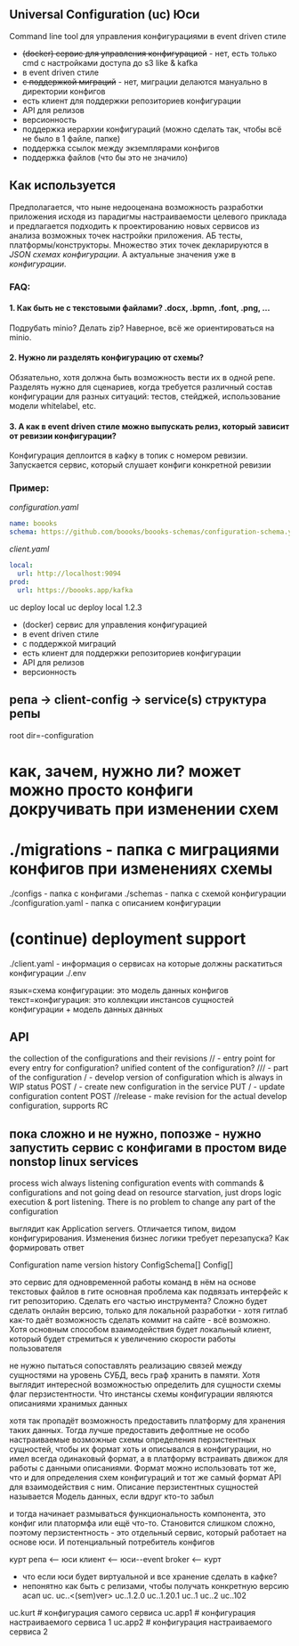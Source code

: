 Universal Configuration (uc) Юси
---
Command line tool для управления конфигурациями в event driven стиле
- ~~(docker) сервис для управления конфигурацией~~ - нет, есть только cmd с настройками доступа до s3 like & kafka
- в event driven стиле
- ~~с поддержкой миграций~~ - нет, миграции делаются мануально в директории конфигов
- есть клиент для поддержки репозиториев конфигурации
- API для релизов
- версионность
- поддержка иерархии конфигураций (можно сделать так, чтобы всё не было в 1 файле, папке)
- поддержка ссылок между экземплярами конфигов
- поддержка файлов (что бы это не значило)

## Как используется
Предполагается, что ныне недооценана возможность разработки приложения исходя из парадигмы настраиваемости целевого приклада и предлагается подходить к проектированию новых сервисов из анализа возможных точек настройки приложения. АБ тесты, платформы/конструкторы. Множество этих точек декларируются в _JSON схемах конфигурации_. А актуальные значения уже в _конфигурации_. 

### FAQ:  
#### 1. Как быть не с текстовыми файлами? .docx, .bpmn, .font, .png, ...  
Подрубать minio? Делать zip? Наверное, всё же ориентироваться на minio. 
#### 2. Нужно ли разделять конфигурацию от схемы? 
Обзяательно, хотя должна быть возможность вести их в одной репе. Разделять нужно для сценариев, когда требуется различный состав конфигурации для разных ситуаций: тестов, стейджей, использование модели whitelabel, etc.
#### 3. А как в event driven стиле можно выпускать релиз, который зависит от ревизии конфигурации?
Конфигурация деплоится в кафку в топик с номером ревизии. Запускается сервис, который слушает конфиги конкретной ревизии


### Пример:
_configuration.yaml_
```yaml
name: boooks
schema: https://github.com/boooks/boooks-schemas/configuration-schema.yaml
```  

_client.yaml_
```yaml
local:
  url: http://localhost:9094
prod:
  url: https://boooks.app/kafka
```
uc deploy local
uc deploy local 1.2.3



- (docker) сервис для управления конфигурацией
- в event driven стиле
- с поддержкой миграций
- есть клиент для поддержки репозиториев конфигурации
- API для релизов
- версионность


репа -> client-config -> service(s)
структура репы
---
root dir=<project>-configuration
# как, зачем, нужно ли? может можно просто конфиги докручивать при изменении схем
# ./migrations 			- папка с миграциями конфигов при изменениях схемы
./configs 				- папка с конфигами
./schemas 				- папка с схемой конфигурации
./configuration.yaml	- папка с описанием конфигурации
# (continue) deployment support
./client.yaml 			- информация о сервисах на которые должны раскатиться конфигурации
./.env

язык=схема конфигурации: это модель данных конфигов
текст=конфигурация: это коллекции инстансов сущностей конфигурации + модель данных данных


API
---
the collection of the configurations and their revisions
/<name>/<semantic-version> - entry point for every entry for configuration? unified content of the configuration?
/<name>/<semantic-version>/<path> - part of the configuration
/<name> - develop version of configuration which is always in WIP status
POST /<name> - create new configuration in the service
PUT /<name> - update configuration content
POST /<name>/release - make revision for the actual develop configuration, supports RC


пока сложно и не нужно, попозже - нужно запустить сервис с конфигами в простом виде
nonstop linux services
---
process wich always listening configuration events with commands & configurations and not going dead on resource starvation, just drops logic execution & port listening. There is no problem to
change any part of the configuration

выглядит как Application servers. Отличается типом, видом конфигурирования. Изменения бизнес логики требует перезапуска? Как формировать ответ


Configuration
name
version
history
ConfigSchema[]
Config[]

это сервис для одновременной работы команд в нём на основе текстовых файлов в гите
основная проблема как подвязать интерфейс к гит репозиторию. Сделать его частью инструмента?
Сложно будет сделать онлайн версию, только для локальной разработки - хотя гитлаб как-то даёт
возможность сделать коммит на сайте - всё возможно. Хотя основным способом взаимодействия будет
локальный клиент, который будет стремиться к увеличению скорости работы пользователя

не нужно пытаться сопоставлять реализацию связей между сущностями на уровень СУБД, весь граф
хранить в памяти. Хотя выглядит интересной возможностью определить для сущности схемы флаг
перзистентности. Что инстансы схемы конфигурации являются описаниями хранимых данных

хотя так пропадёт возможность предоставить платформу для хранения таких данных. Тогда лучше
предоставить дефолтные не особо настраиваемые возможные схемы определения перзистентных
сущностей, чтобы их формат хоть и описывался в конфигурации, но имел всегда одинаковый формат,
а в платформу встраивать движок для работы с данными описаниями. Формат можно использовать тот
же, что и для определения схем конфигураций и тот же самый формат API для взаимодействия с ним.
Описание перзистентных сущностей называется Модель данных, если вдруг кто-то забыл

и тогда начинает размываться функциональность компонента, это конфиг или платормфа или ещё что-то.
Становится слишком сложно, поэтому перзистентность - это отдельный сервис, который работает на
основе юси. И потенциальный потребитель конфигов

курт репа <-- юси клиент <-- юси--event broker <-- курт
- что если юси будет виртуальной и все хранение сделать в кафке?
- непонятно как быть с релизами, чтобы получать конкретную версию асап
  uc.<config-mnemonic>
  uc.<config-mnemonic>.<(sem)ver>
  uc.<config-mnemonic>.1.2.0
  uc.<config-mnemonic>.1.20.1
  uc.<config-mnemonic>.1
  uc.<config-mnemonic>.2
  uc.<config-mnemonic>.102

uc.kurt # конфигурация самого сервиса
uc.app1 # конфигурация настраиваемого сервиса 1
uc.app2 # конфигурация настраиваемого сервиса 2
